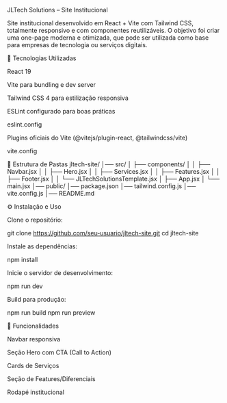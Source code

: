 JLTech Solutions – Site Institucional

Site institucional desenvolvido em React + Vite com Tailwind CSS, totalmente responsivo e com componentes reutilizáveis.
O objetivo foi criar uma one-page moderna e otimizada, que pode ser utilizada como base para empresas de tecnologia ou serviços digitais.

🚀 Tecnologias Utilizadas

React 19

Vite
 para bundling e dev server

Tailwind CSS 4
 para estilização responsiva

ESLint configurado para boas práticas

eslint.config

Plugins oficiais do Vite (@vitejs/plugin-react, @tailwindcss/vite)

vite.config

📂 Estrutura de Pastas
jltech-site/
│── src/
│   ├── components/
│   │   ├── Navbar.jsx
│   │   ├── Hero.jsx
│   │   ├── Services.jsx
│   │   ├── Features.jsx
│   │   ├── Footer.jsx
│   │   └── JLTechSolutionsTemplate.jsx
│   ├── App.jsx
│   └── main.jsx
│── public/
│── package.json
│── tailwind.config.js
│── vite.config.js
│── README.md

⚙️ Instalação e Uso

Clone o repositório:

git clone https://github.com/seu-usuario/jltech-site.git
cd jltech-site


Instale as dependências:

npm install


Inicie o servidor de desenvolvimento:

npm run dev


Build para produção:

npm run build
npm run preview

📌 Funcionalidades

Navbar responsiva

Seção Hero com CTA (Call to Action)

Cards de Serviços

Seção de Features/Diferenciais

Rodapé institucional
